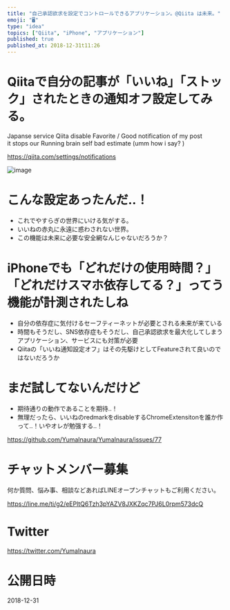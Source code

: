 ```yaml
---
title: "自己承認欲求を設定でコントロールできるアプリケーション。@Qiita は未来。"
emoji: "🖥"
type: "idea"
topics: ["Qiita", "iPhone", "アプリケーション"]
published: true
published_at: 2018-12-31t11:26
---
```


# Qiitaで自分の記事が「いいね」「ストック」されたときの通知オフ設定してみる。

Japanse service Qiita
disable Favorite / Good notification of my post  
it stops our Running brain self bad estimate (umm how i say? )

https://qiita.com/settings/notifications

![image](https://user-images.githubusercontent.com/13635059/50553633-0066d600-0cee-11e9-9e4d-081aa7534cbf.png)

# こんな設定あったんだ‥！

- これでやすらぎの世界にいける気がする。
- いいねの赤丸に永遠に惑わされない世界。
- この機能は未来に必要な安全網なんじゃないだろうか？

# iPhoneでも「どれだけの使用時間？」「どれだけスマホ依存してる？」ってう機能が計測されたしね

- 自分の依存症に気付けるセーフティーネットが必要とされる未来が来ている
- 時間もそうだし、SNS依存症もそうだし、自己承認欲求を最大化してしまうアプリケーション、サービスにも対策が必要
- Qiitaの「いいね通知設定オフ」はその先駆けとしてFeatureされて良いのではないだろうか

# まだ試してないんだけど

- 期待通りの動作であることを期待‥！
- 無理だったら、いいねのredmarkをdisableするChromeExtensitonを誰か作って‥！いやオレが勉强する‥！



https://github.com/YumaInaura/YumaInaura/issues/77








<!-- Update From Qiita API -->

# チャットメンバー募集


何か質問、悩み事、相談などあればLINEオープンチャットもご利用ください。

https://line.me/ti/g2/eEPltQ6Tzh3pYAZV8JXKZqc7PJ6L0rpm573dcQ





# Twitter


https://twitter.com/YumaInaura


<!-- Update From Qiita API -->



# 公開日時

2018-12-31
